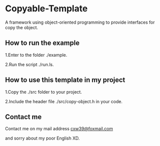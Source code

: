 # Copyable-Template

A framework using object-oriented programming to provide interfaces for copy the object.

## How to run the example

1.Enter to the folder ./example.

2.Run the script ./run.ls.

## How to use this template in my project

1.Copy the ./src folder to your project.

2.Include the header file ./src/copy-object.h in your code.

## Contact me

Contact me on my mail address cxw39@foxmail.com

and sorry about my poor English XD.
